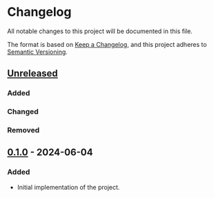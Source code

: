 # Changelog

All notable changes to this project will be documented in this file.

The format is based on [Keep a Changelog](https://keepachangelog.com/en/1.1.0/), and this project
adheres to [Semantic Versioning](https://semver.org/spec/v2.0.0.html).

## [Unreleased]

### Added

### Changed

### Removed

## [0.1.0] - 2024-06-04

### Added

- Initial implementation of the project.

[0.1.0]: https://github.com/acovaci/multiline-str-rust-macro/releases/tag/v0.1.0
[unreleased]: https://github.com/acovaci/multiline-str-rust-macro/compare/v0.1.0...HEAD
